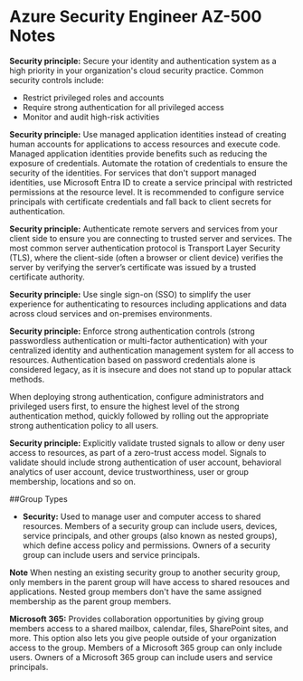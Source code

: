 # Azure Security Engineer AZ-500 Notes

**Security principle:** Secure your identity and authentication system as a high priority in your organization's cloud security practice. Common security controls include:

- Restrict privileged roles and accounts
- Require strong authentication for all privileged access
- Monitor and audit high-risk activities

**Security principle:** Use managed application identities instead of creating human accounts for applications to access resources and execute code. Managed application identities provide benefits such as reducing the exposure of credentials. Automate the rotation of credentials to ensure the security of the identities.
For services that don't support managed identities, use Microsoft Entra ID to create a service principal with restricted permissions at the resource level. It is recommended to configure service principals with certificate credentials and fall back to client secrets for authentication.

**Security principle:** Authenticate remote servers and services from your client side to ensure you are connecting to trusted server and services. The most common server authentication protocol is Transport Layer Security (TLS), where the client-side (often a browser or client device) verifies the server by verifying the server’s certificate was issued by a trusted certificate authority.

**Security principle:** Use single sign-on (SSO) to simplify the user experience for authenticating to resources including applications and data across cloud services and on-premises environments.

**Security principle:** Enforce strong authentication controls (strong passwordless authentication or multi-factor authentication) with your centralized identity and authentication management system for all access to resources. Authentication based on password credentials alone is considered legacy, as it is insecure and does not stand up to popular attack methods.

When deploying strong authentication, configure administrators and privileged users first, to ensure the highest level of the strong authentication method, quickly followed by rolling out the appropriate strong authentication policy to all users.

**Security principle:** Explicitly validate trusted signals to allow or deny user access to resources, as part of a zero-trust access model. Signals to validate should include strong authentication of user account, behavioral analytics of user account, device trustworthiness, user or group membership, locations and so on.

##Group Types

- **Security:** Used to manage user and computer access to shared resources.
Members of a security group can include users, devices, service principals, and other groups (also known as nested groups), which define access policy and permissions. Owners of a security group can include users and service principals.

**Note**
When nesting an existing security group to another security group, only members in the parent group will have access to shared resouces and applications. Nested group members don't have the same assigned membership as the parent group members.

**Microsoft 365:** Provides collaboration opportunities by giving group members access to a shared mailbox, calendar, files, SharePoint sites, and more.
This option also lets you give people outside of your organization access to the group. Members of a Microsoft 365 group can only include users. Owners of a Microsoft 365 group can include users and service principals.




